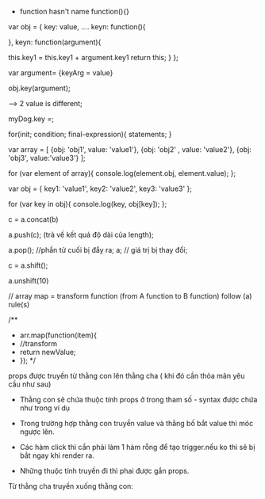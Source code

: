 <!-- anonymous function -->

- function hasn't name
  function(){}

<!-- object -->

var obj = {
key: value,
....
keyn: function(){

<!-- code to do -->

},
keyn: function(argument){

<!-- example -->

this.key1 = this.key1 + argument.key1
return this;
}
};

var argument= {keyArg = value}

<!-- console.log(obj.weight) -->

obj.key(argument);

<!-- console.log(obj.weight) -->

--> 2 value is different;

<!-- push new value to key in obj -->

myDog.key =;

<!--  if you want obj to return a value of key - you should try return syntax-->

<!--  so sánh 2 string thì cái nào ít ký tự hơn thì ngon hơn -->

<!-- Vòng lặp for -->

for(init; condition; final-expression){
statements;
}

<!-- vòng lặp for of dùng truy xuất từng từng phần tử trong mảng/obj -->
<!-- /**
 * For of dùng để truy xuất thông tin TỪNG element trong array (element này có thể là 1 obj)
 *
 * for in dùng để truy xuất thông tin TỪNG key - value trong obj.
 */ -->

var array = [
{obj: 'obj1', value: 'value1'},
{obj: 'obj2' , value: 'value2'},
{obj: 'obj3', value:'value3'}
];

for (var element of array){
console.log(element.obj, element.value);
};

<!-- Vòng lặp for in dùng để truy xuất các giá trị trong 1 obj -->

var obj = {
key1: 'value1',
key2: 'value2',
key3: 'value3'
};

for (var key in obj){
console.log(key, obj[key]);
};

<!-- METHODS -->

<!-- NỐI 2 array + Không thay đổi array cũ -->

c = a.concat(b)

<!-- PUSH NỐI thêm phần tử xuống cuối + KẾT QUẢ TRẢ VỀ LÀ LENGTH  + Làm thay đổi ARRAY GỐC-->

a.push(c); (trả về kết quả độ dài của length);

<!-- POP - ĐẨY phần tử cuối  + TRẢ VỀ PHẦN TỬ CUỐI + LÀM THAY ĐỔI ARRAY GỐC-->

a.pop(); //phần tử cuối bị đẩy ra;
a; // giá trị bị thay đổi;

<!-- SHIFT + LẤY PHẦN TỬ ĐẦU + TRẢ PHẦN TỬ ĐẦU + THAY ĐỔI ARRAY GỐC -->

c = a.shift();

<!-- UNSHIFT + TRẢ VỀ ĐỘ DÀI CỦA MẢNG + THAY ĐỔI ARRAY GỐC -->

a.unshift(10)

// array map = transform function (from A function to B function) follow (a) rule(s)

/\*\*

- arr.map(function(item){
- //transform
- return newValue;
- });
  \*/
  <!-- Một số câu lệnh quan trọng -->

props được truyền từ thằng con lên thằng cha ( khi đó cần thỏa mãn yêu cầu như sau)

- Thằng con sẽ chứa thuộc tính props ở trong tham số - syntax được chứa như trong ví dụ
  <!-- import React from "react";
    const Button = props => {
    return (
    <button
    onClick={props.handleClick}
    className={`btn ${props.bgColor} ${props.newAttributes}`} >
    {props.nameBtn}
    </button>
    );
    };

export default Button; -->

- Thằng cha khi truyền biến vào như sau

  <!-- <Button
  handleClick={() => props.completedTodo(index)}
  bgColor="btn-success"
  newAttributes={`${todo.isCompleted ? "btn-completed": ""}`}
  nameBtn={`${todo.isCompleted ? "Completed" : "Complete"}`}
  /> -->

- Trong trường hợp thằng con truyền value và thằng bố bắt value thì móc ngược lên.

- Các hàm click thì cần phải làm 1 hàm rỗng để tạo trigger.nếu ko thì sẽ bị bắt ngay khi render ra.

- Những thuộc tính truyền đi thì phai được gắn props.
    <!-- <Button
    bgColor="btn-danger"
    nameBtn="Clear Todo"
    handleClick={props.handleClearTodo}
  /> -->

Từ thằng cha truyền xuống thằng con:
<!--  const [todos, setTodos] = useState([
    {
      id: 1,
      title: "start",
      isCompleted: false
    }
  ]);

  <TodoList
          todos={todos}
          completedTodo={index => completedTodo(index)}
          DeleteTodo={id => DeleteTodo(id)}
        />


thằng con
{props.todos.length > 0
          ? props.todos.map((todo, index) => {
              return (
                <li key={todo.id} className="well">
                  <label className={`${todo.isCompleted ? "completed" : ""}`}>{todo.title}</label>
                  <Button
                    handleClick={() => props.completedTodo(index)}
                    bgColor="btn-success"
                    newAttributes={`${todo.isCompleted ? "btn-completed": ""}`}
                    nameBtn={`${todo.isCompleted ? "Completed" : "Complete"}`}
                  />
                  <Button
                    handleClick={() => props.DeleteTodo(todo.id)}
                    bgColor="btn-danger"
                    nameBtn="Delete"
                  />
                </li>
              );
            })
          : null}
 -->
